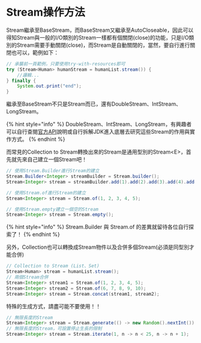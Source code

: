 # Stream操作方法

Stream繼承至BaseStream，而BaseStream又繼承至AutoCloseable，因此可以得知Stream與一般的I/O類別的Stream一樣都有個關閉(close)的功能，只是I/O類別的Stream需要手動關閉(close)，而Stream是自動關閉的，當然，要自行進行關閉也可以，範例如下：

```java
// 承襲前一頁範例，只要使用try-with-resources即可
try (Stream<Human> humanStream = humanList.stream()) {
    //邏輯...
} finally {
    System.out.print("end");
}
```

繼承至BaseStream不只是Stream而已，還有DoubleStream、IntStream、LongStream。

{% hint style="info" %}
DoubleStream、IntStream、LongStream，有興趣者可以自行查閱[官方API](https://docs.oracle.com/javase/8/docs/api/java/util/stream/Stream.html)說明或自行拆解JDK進入底層去研究這些Stream的作用與實作方式。
{% endhint %}

而常見的Collection to Stream轉換出來的Stream是通用型別的Stream\<E>，首先就先來自己建立一個Stream吧！

```java
// 使用Stream.Builder進行Stream的建立
Stream.Builder<Integer> streamBuilder = Stream.builder();
Stream<Integer> stream = streamBuilder.add(1).add(2).add(3).add(4).add(5).build();

// 使用Stream.of進行Stream的建立
Stream<Integer> stream = Stream.of(1, 2, 3, 4, 5);

// 使用Stream.empty建立一個空的Stream
Stream<Integer> stream = Stream.empty();
```

{% hint style="info" %}
Stream.Builder 與 Stream.of 的差異就留待各位自行探索了！
{% endhint %}

另外，Collection也可以轉換成Stream物件以及合併多個Stream(必須是同型別才能合併)

```java
// Collection to Stream (List、Set)
Stream<Human> stream = humanList.stream();
// 兩個Stream合併
Stream<Integer> stream1 = Stream.of(1, 2, 3, 4, 5);
Stream<Integer> stream2 = Stream.of(6, 7, 8, 9, 10);
Stream<Integer> stream = Stream.concat(stream1, stream2);
```

特殊的生成方式，請盡可能不要使用！！

```java
// 無限長度的Stream
Stream<Integer> stream = Stream.generate(() -> new Random().nextInt())
// 無限長度的Stream，可設置停止生長的限制
Stream<Integer> stream = Stream.iterate(1, n -> n < 25, n -> n + 1);
```
